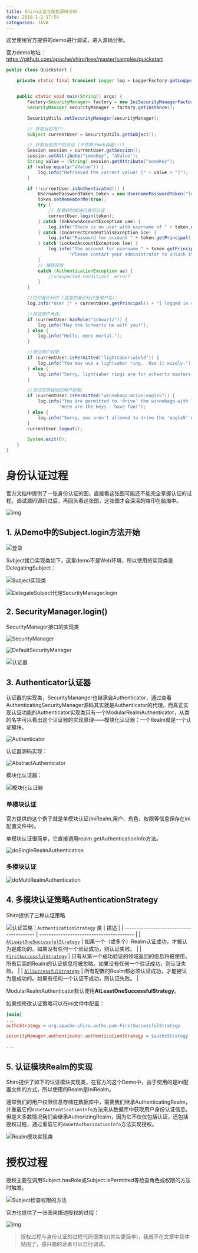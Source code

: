 ```yaml
---
title: Shiro认证与授权源码分析
date: 2018-1-2 17:54
categories: JAVA
---
```


这里使用官方提供的demo进行调试，进入源码分析。

官方demo地址：https://github.com/apache/shiro/tree/master/samples/quickstart

```java
public class Quickstart {

    private static final transient Logger log = LoggerFactory.getLogger(Quickstart.class);


    public static void main(String[] args) {
        Factory<SecurityManager> factory = new IniSecurityManagerFactory("classpath:shiro.ini");
        SecurityManager securityManager = factory.getInstance();

        SecurityUtils.setSecurityManager(securityManager);

        // 获取当前用户:
        Subject currentUser = SecurityUtils.getSubject();

        // 获取当前用户的会话 (不依赖于Web容器!!!)
        Session session = currentUser.getSession();
        session.setAttribute("someKey", "aValue");
        String value = (String) session.getAttribute("someKey");
        if (value.equals("aValue")) {
            log.info("Retrieved the correct value! [" + value + "]");
        }

        if (!currentUser.isAuthenticated()) {
            UsernamePasswordToken token = new UsernamePasswordToken("lonestarr", "vespa");
            token.setRememberMe(true);
            try {
                // 登录的时候进行身份认证
                currentUser.login(token);
            } catch (UnknownAccountException uae) {
                log.info("There is no user with username of " + token.getPrincipal());
            } catch (IncorrectCredentialsException ice) {
                log.info("Password for account " + token.getPrincipal() + " was incorrect!");
            } catch (LockedAccountException lae) {
                log.info("The account for username " + token.getPrincipal() + " is locked.  " +
                        "Please contact your administrator to unlock it.");
            }
            // 捕获异常
            catch (AuthenticationException ae) {
                //unexpected condition?  error?
            }
        }

        //打印身份标识 (这里的身份标识是用户名):
        log.info("User [" + currentUser.getPrincipal() + "] logged in successfully.");

        //测试用户角色:
        if (currentUser.hasRole("schwartz")) {
            log.info("May the Schwartz be with you!");
        } else {
            log.info("Hello, mere mortal.");
        }

        //测试用户权限
        if (currentUser.isPermitted("lightsaber:wield")) {
            log.info("You may use a lightsaber ring.  Use it wisely.");
        } else {
            log.info("Sorry, lightsaber rings are for schwartz masters only.");
        }

        //测试实例级别的用户权限:
        if (currentUser.isPermitted("winnebago:drive:eagle5")) {
            log.info("You are permitted to 'drive' the winnebago with license plate (id) 'eagle5'.  " +
                    "Here are the keys - have fun!");
        } else {
            log.info("Sorry, you aren't allowed to drive the 'eagle5' winnebago!");
        }
        currentUser.logout();

        System.exit(0);
    }
}
```

# 身份认证过程

官方文档中提供了一张身份认证的图，直接看这张图可能还不能完全掌握认证的过程。调试源码源码过后，再回头看这张图，这张图才会深深的烙印在脑海中。

![img](http://shiro.apache.org/assets/images/ShiroAuthenticationSequence.png)

## 1. 从Demo中的Subject.login方法开始

![登录](http://img-blog.csdn.net/20180104170408572?watermark/2/text/aHR0cDovL2Jsb2cuY3Nkbi5uZXQvSG9sbW9meQ==/font/5a6L5L2T/fontsize/400/fill/I0JBQkFCMA==/dissolve/70/gravity/SouthEast)

Subject接口实现类如下，这里demo不是Web环境，所以使用的实现类是DelegatingSubject：

![Subject实现类](http://img-blog.csdn.net/20180104170435371?watermark/2/text/aHR0cDovL2Jsb2cuY3Nkbi5uZXQvSG9sbW9meQ==/font/5a6L5L2T/fontsize/400/fill/I0JBQkFCMA==/dissolve/70/gravity/SouthEast)

![DelegateSubject代理SecurityManager.login](http://img-blog.csdn.net/20180104170450197?watermark/2/text/aHR0cDovL2Jsb2cuY3Nkbi5uZXQvSG9sbW9meQ==/font/5a6L5L2T/fontsize/400/fill/I0JBQkFCMA==/dissolve/70/gravity/SouthEast)

## 2. SecurityManager.login()

SecurityManager接口的实现类

![SecurityManager](http://img-blog.csdn.net/20180104170549107?watermark/2/text/aHR0cDovL2Jsb2cuY3Nkbi5uZXQvSG9sbW9meQ==/font/5a6L5L2T/fontsize/400/fill/I0JBQkFCMA==/dissolve/70/gravity/SouthEast)

![DefaultSecurityManager](http://img-blog.csdn.net/20180104170605956?watermark/2/text/aHR0cDovL2Jsb2cuY3Nkbi5uZXQvSG9sbW9meQ==/font/5a6L5L2T/fontsize/400/fill/I0JBQkFCMA==/dissolve/70/gravity/SouthEast)

![认证器](http://img-blog.csdn.net/20180104170630450?watermark/2/text/aHR0cDovL2Jsb2cuY3Nkbi5uZXQvSG9sbW9meQ==/font/5a6L5L2T/fontsize/400/fill/I0JBQkFCMA==/dissolve/70/gravity/SouthEast)

## 3. Authenticator认证器

认证器的实现类，SecurityMananger也继承自Authenticator，通过查看AuthenticatingSecurityManager源码其实就是Authenticator的代理。而真正实现认证功能的Authenticator实现类只有一个ModularRealmAuthenticator，从类的名字可以看出这个认证器的实现原理——模块化认证器：一个Realm就是一个认证模块。

![Authenticator](http://img-blog.csdn.net/20180104170649555?watermark/2/text/aHR0cDovL2Jsb2cuY3Nkbi5uZXQvSG9sbW9meQ==/font/5a6L5L2T/fontsize/400/fill/I0JBQkFCMA==/dissolve/70/gravity/SouthEast)

认证器源码实现：

![AbstractAuthenticator](http://img-blog.csdn.net/20180104170709093?watermark/2/text/aHR0cDovL2Jsb2cuY3Nkbi5uZXQvSG9sbW9meQ==/font/5a6L5L2T/fontsize/400/fill/I0JBQkFCMA==/dissolve/70/gravity/SouthEast)

模块化认证器：

![模块化认证器](http://img-blog.csdn.net/20180104170731346?watermark/2/text/aHR0cDovL2Jsb2cuY3Nkbi5uZXQvSG9sbW9meQ==/font/5a6L5L2T/fontsize/400/fill/I0JBQkFCMA==/dissolve/70/gravity/SouthEast)

### 单模块认证

官方提供的这个例子就是单模块认证(IniRealm,用户、角色、权限等信息保存在ini配置文件中)。

单模块认证很简单，它直接调用realm.getAuthenticationInfo方法。

![doSingleRealmAuthentication](http://img-blog.csdn.net/20180104170754624?watermark/2/text/aHR0cDovL2Jsb2cuY3Nkbi5uZXQvSG9sbW9meQ==/font/5a6L5L2T/fontsize/400/fill/I0JBQkFCMA==/dissolve/70/gravity/SouthEast)

### 多模块认证

![doMultiRealmAuthentication](http://img-blog.csdn.net/20180104170825091?watermark/2/text/aHR0cDovL2Jsb2cuY3Nkbi5uZXQvSG9sbW9meQ==/font/5a6L5L2T/fontsize/400/fill/I0JBQkFCMA==/dissolve/70/gravity/SouthEast)

## 4. 多模块认证策略AuthenticationStrategy

Shiro提供了三种认证策略

![认证策略](http://img-blog.csdn.net/20180104170851663?watermark/2/text/aHR0cDovL2Jsb2cuY3Nkbi5uZXQvSG9sbW9meQ==/font/5a6L5L2T/fontsize/400/fill/I0JBQkFCMA==/dissolve/70/gravity/SouthEast)
| `AuthenticationStrategy` 类               | 描述                                       |
| ---------------------------------------- | ---------------------------------------- |
| [`AtLeastOneSuccessfulStrategy`](http://shiro.apache.org/static/current/apidocs/org/apache/shiro/authc/pam/AtLeastOneSuccessfulStrategy.html) | 如果一个（或多个）Realm认证成功，才被认为是成功的。如果没有任何一个验证成功，则认证失败。 |
| [`FirstSuccessfulStrategy`](http://shiro.apache.org/static/current/apidocs/org/apache/shiro/authc/pam/FirstSuccessfulStrategy.html) | 只有从第一个成功验证的领域返回的信息将被使用，所有后面的Realm的认证信息将被忽略。如果没有任何一个验证成功，则认证失败。 |
| [`AllSuccessfulStrategy`](http://shiro.apache.org/static/current/apidocs/org/apache/shiro/authc/pam/AllSuccessfulStrategy.html) | 所有配置的Realm都必须认证成功，才能被认为是成功的。如果有任何一个认证不成功，则认证失败。 |

ModularRealmAuthenticator默认使用**AtLeastOneSuccessfulStrategy**。

如果想修改认证策略可以在ini文件中配置：

```ini
[main]
...
authcStrategy = org.apache.shiro.authc.pam.FirstSuccessfulStrategy

securityManager.authenticator.authenticationStrategy = $authcStrategy

...
```

## 5. 认证模块Realm的实现

Shiro提供了如下的认证模块实现类，在官方的这个Demo中，由于使用的是Ini配置文件的方式，所以使用的Realm是IniRealm。

通常我们的用户权限信息存储在数据库中，需要我们继承AuthenticatingRealm，并重载它的`doGetAuthenticationInfo`方法来从数据库中获取用户身份认证信息。但是大多数情况我们会继承AuthorizingRealm，因为它不仅仅包括认证，还包括授权过程，通过重载它的`doGetAuthorizationInfo`方法实现授权。

![Realm模块实现类](http://img-blog.csdn.net/20180104170923976?watermark/2/text/aHR0cDovL2Jsb2cuY3Nkbi5uZXQvSG9sbW9meQ==/font/5a6L5L2T/fontsize/400/fill/I0JBQkFCMA==/dissolve/70/gravity/SouthEast)

# 授权过程

授权主要在调用Subject.hasRole或Subject.isPermitted等检查角色或权限的方法时触发。

![Subject检查权限的方法](http://img-blog.csdn.net/20180104170953862?watermark/2/text/aHR0cDovL2Jsb2cuY3Nkbi5uZXQvSG9sbW9meQ==/font/5a6L5L2T/fontsize/400/fill/I0JBQkFCMA==/dissolve/70/gravity/SouthEast)

官方也提供了一张图来描述授权的过程：

![img](http://shiro.apache.org/assets/images/ShiroAuthorizationSequence.png)

> 授权过程与身份认证的过程代码很类似(其实更简单)，我就不在文章中具体贴图了，感兴趣的读者可以自行调试。

